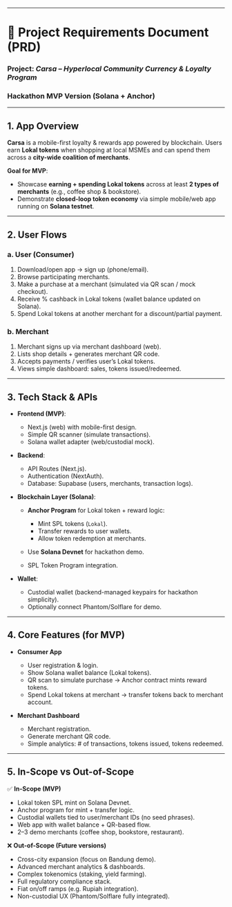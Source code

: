 
---

  # 📄 Project Requirements Document (PRD)

  ### Project: *Carsa – Hyperlocal Community Currency & Loyalty Program*

  ### Hackathon MVP Version (Solana + Anchor)

  ---

  ## 1. App Overview

  **Carsa** is a mobile-first loyalty & rewards app powered by blockchain.
  Users earn **Lokal tokens** when shopping at local MSMEs and can spend them across a **city-wide coalition of merchants**.

  **Goal for MVP**:

  * Showcase **earning + spending Lokal tokens** across at least **2 types of merchants** (e.g., coffee shop & bookstore).
  * Demonstrate **closed-loop token economy** via simple mobile/web app running on **Solana testnet**.

  ---

## 2. User Flows

### a. **User (Consumer)**

1. Download/open app → sign up (phone/email).
2. Browse participating merchants.
3. Make a purchase at a merchant (simulated via QR scan / mock checkout).
4. Receive % cashback in Lokal tokens (wallet balance updated on Solana).
5. Spend Lokal tokens at another merchant for a discount/partial payment.

### b. **Merchant**

1. Merchant signs up via merchant dashboard (web).
2. Lists shop details + generates merchant QR code.
3. Accepts payments / verifies user’s Lokal tokens.
4. Views simple dashboard: sales, tokens issued/redeemed.

---

## 3. Tech Stack & APIs

* **Frontend (MVP)**:

  * Next.js (web) with mobile-first design.
  * Simple QR scanner (simulate transactions).
  * Solana wallet adapter (web/custodial mock).

* **Backend**:

  * API Routes (Next.js).
  * Authentication (NextAuth).
  * Database: Supabase (users, merchants, transaction logs).

* **Blockchain Layer (Solana)**:

  * **Anchor Program** for Lokal token + reward logic:

    * Mint SPL tokens (`Lokal`).
    * Transfer rewards to user wallets.
    * Allow token redemption at merchants.
  * Use **Solana Devnet** for hackathon demo.
  * SPL Token Program integration.

* **Wallet**:

  * Custodial wallet (backend-managed keypairs for hackathon simplicity).
  * Optionally connect Phantom/Solflare for demo.

---

## 4. Core Features (for MVP)

* **Consumer App**

  * User registration & login.
  * Show Solana wallet balance (Lokal tokens).
  * QR scan to simulate purchase → Anchor contract mints reward tokens.
  * Spend Lokal tokens at merchant → transfer tokens back to merchant account.

* **Merchant Dashboard**

  * Merchant registration.
  * Generate merchant QR code.
  * Simple analytics: # of transactions, tokens issued, tokens redeemed.

---

## 5. In-Scope vs Out-of-Scope

✅ **In-Scope (MVP)**

* Lokal token SPL mint on Solana Devnet.
* Anchor program for mint + transfer logic.
* Custodial wallets tied to user/merchant IDs (no seed phrases).
* Web app with wallet balance + QR-based flow.
* 2–3 demo merchants (coffee shop, bookstore, restaurant).

❌ **Out-of-Scope (Future versions)**

* Cross-city expansion (focus on Bandung demo).
* Advanced merchant analytics & dashboards.
* Complex tokenomics (staking, yield farming).
* Full regulatory compliance stack.
* Fiat on/off ramps (e.g. Rupiah integration).
* Non-custodial UX (Phantom/Solflare fully integrated).

